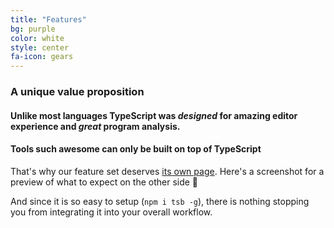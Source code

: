 ```yaml
---
title: "Features"
bg: purple
color: white
style: center
fa-icon: gears
---
```


### A unique value proposition

#### Unlike most languages TypeScript was *designed* for amazing editor experience and *great* program analysis.

#### Tools such awesome can only be built on top of TypeScript

That's why our feature set deserves [its own page](). Here's a screenshot for a preview of what to expect on the other side 🌹



And since it is so easy to setup (`npm i tsb -g`), there is nothing stopping you from integrating it into your overall workflow.
